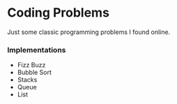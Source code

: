 # Coding Problems

Just some classic programming problems I found online.

### Implementations
- Fizz Buzz
- Bubble Sort
- Stacks
- Queue
- List
